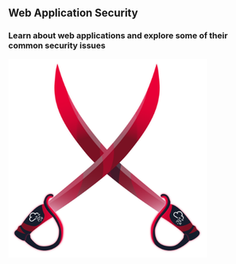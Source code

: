 ## Web Application Security

### Learn about web applications and explore some of their common security issues

<!-- ![Thumbnail](3a11e1490ae19b35d1eefa00a32bdb1a.png) -->

<img src="https://raw.githubusercontent.com/haryHuds0n/thm/main/Learning%20Path/Introduction%20to%20Cyber%20Security/Intro%20to%20Offensive%20Security/f9dbbfc2dadce39c2ce9a592a0389d38.png" width="400" height="400">